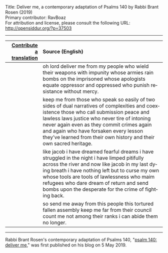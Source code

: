 <html>
<head></head>
<body>
Title: Deliver me, a contemporary adaptation of Psalms 140 by Rabbi Brant Rosen (2019)<br />
Primary contributor: RavBoaz<br />
For attribution and license, please consult the following URL: <a href="http://opensiddur.org/?p=37503">http://opensiddur.org/?p=37503</a>
<p />
<hr />

<table style="margin-left: auto;margin-right: auto;" class="draggable">
<thead><tr><th id="x" style="text-align: right;"><a href="/contribute/upload">Contribute a translation</a></th><th style="text-align: left;">Source (English)</th></tr></thead>
<tbody>
<tr><td style="vertical-align:top;">
<div class="liturgy" lang="he">

</span></div></td>
 
<td style="vertical-align:top;">
<div class="english" lang="en">
oh lord deliver me from my people
who wield their weapons with impunity
whose armies rain bombs on the imprisoned
whose apologists equate oppressor and oppressed
who punish resistance without mercy.
</div></td></tr>


<tr><td style="vertical-align:top;">
<div class="liturgy" lang="he">

</span></div></td>

<td style="vertical-align:top;">
<div class="english" lang="en">
keep me from those who speak so easily of two sides
of dual narratives of complexities and coexistence
those who call submission peace and lawless laws justice
who never tire of intoning never again
even as they commit crimes again and again
who have forsaken every lesson they’ve learned
from their own history and their
own sacred heritage.
</div></td></tr>


<tr><td style="vertical-align:top;">
<div class="liturgy" lang="he">

</span></div></td>

<td style="vertical-align:top;">
<div class="english" lang="en">
like jacob i have dreamed fearful dreams
i have struggled in the night
i have limped pitifully across the river
and now like jacob in my last dying breath
i have nothing left but to curse my own
whose tools are tools of lawlessness
who maim refugees who dare dream of return
and send bombs upon the desperate
for the crime of fighting back.
</div></td></tr>


<tr><td style="vertical-align:top;">
<div class="liturgy" lang="he">

</span></div></td>

<td style="vertical-align:top;">
<div class="english" lang="en">
so send me away from this people
this tortured fallen assembly
keep me far from their council
count me not among their ranks
i can abide them no longer.
</div></td></tr>
</tbody></table>

<hr />

Rabbi Brant Rosen's contemporary adaptation of Psalms 140, "<a href="https://rabbibrant.com/2019/05/05/psalm-140-deliver-me/">psalm 140: deliver me</a>," was first published on his blog on 5 May 2019.

&nbsp;

</body>
</html>